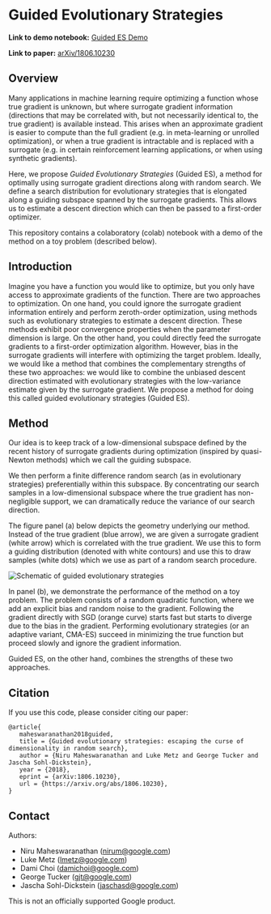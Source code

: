 # Guided Evolutionary Strategies

**Link to demo notebook:** [Guided ES
Demo](https://colab.sandbox.google.com/github/brain-research/guided-evolutionary-strategies/blob/master/Guided_Evolutionary_Strategies_Demo.ipynb)

**Link to paper:** [arXiv/1806.10230](https://arxiv.org/abs/1806.10230)

## Overview

Many applications in machine learning require optimizing a function whose true
gradient is unknown, but where surrogate gradient information (directions that
may be correlated with, but not necessarily identical to, the true gradient) is
available instead. This arises when an approximate gradient is easier to compute
than the full gradient (e.g. in meta-learning or unrolled optimization), or when
a true gradient is intractable and is replaced with a surrogate (e.g. in certain
reinforcement learning applications, or when using synthetic gradients).

Here, we propose _Guided Evolutionary Strategies_ (Guided ES), a method for
optimally using surrogate gradient directions along with random search. We
define a search distribution for evolutionary strategies that is elongated along
a guiding subspace spanned by the surrogate gradients. This allows us to
estimate a descent direction which can then be passed to a first-order
optimizer.

This repository contains a colaboratory (colab) notebook with a demo of the
method on a toy problem (described below).

## Introduction

Imagine you have a function you would like to optimize, but you only have access
to approximate gradients of the function. There are two approaches to
optimization. On one hand, you could ignore the surrogate gradient information
entirely and perform zeroth-order optimization, using methods such as
evolutionary strategies to estimate a descent direction. These methods exhibit
poor convergence properties when the parameter dimension is large. On the other
hand, you could directly feed the surrogate gradients to a first-order
optimization algorithm. However, bias in the surrogate gradients will interfere
with optimizing the target problem. Ideally, we would like a method that
combines the complementary strengths of these two approaches: we would like to
combine the unbiased descent direction estimated with evolutionary strategies
with the low-variance estimate given by the surrogate gradient. We propose a
method for doing this called guided evolutionary strategies (Guided ES).

## Method

Our idea is to keep track of a low-dimensional subspace defined by the recent
history of surrogate gradients during optimization (inspired by quasi-Newton
methods) which we call the guiding subspace.

We then perform a finite difference random search (as in evolutionary
strategies) preferentially within this subspace. By concentrating our search
samples in a low-dimensional subspace where the true gradient has non-negligible
support, we can dramatically reduce the variance of our search direction.

The figure panel (a) below depicts the geometry underlying our method. Instead
of the true gradient (blue arrow), we are given a surrogate gradient (white
arrow) which is correlated with the true gradient. We use this to form a guiding
distribution (denoted with white contours) and use this to draw samples (white
dots) which we use as part of a random search procedure.

![Schematic of guided evolutionary
strategies](images/fig1.png?raw=true "Schematic of guided evolutionary strategies")

In panel (b), we demonstrate the performance of the method on a toy problem. The
problem consists of a random quadratic function, where we add an explicit bias
and random noise to the gradient. Following the gradient directly with SGD
(orange curve) starts fast but starts to diverge due to the bias in the
gradient. Performing evolutionary strategies (or an adaptive variant, CMA-ES)
succeed in minimizing the true function but proceed slowly and ignore the
gradient information.

Guided ES, on the other hand, combines the strengths of these two approaches.

## Citation

If you use this code, please consider citing our paper:

```
@article{
   maheswaranathan2018guided,
   title = {Guided evolutionary strategies: escaping the curse of dimensionality in random search},
   author = {Niru Maheswaranathan and Luke Metz and George Tucker and Jascha Sohl-Dickstein},
   year = {2018},
   eprint = {arXiv:1806.10230},
   url = {https://arxiv.org/abs/1806.10230},
}
```

## Contact

Authors:

- Niru Maheswaranathan (nirum@google.com)
- Luke Metz (lmetz@google.com)
- Dami Choi (damichoi@google.com)
- George Tucker (gjt@google.com)
- Jascha Sohl-Dickstein (jaschasd@google.com)

This is not an officially supported Google product.

